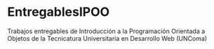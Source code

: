 # EntregablesIPOO
Trabajos entregables de Introducción a la Programación Orientada a Objetos de la Tecnicatura Universitaria en Desarrollo Web (UNComa)
